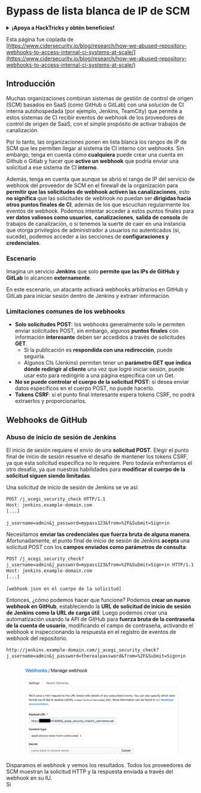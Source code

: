 # Bypass de lista blanca de IP de SCM

<details>

<summary><strong>¡Apoya a HackTricks y obtén beneficios!</strong></summary>

* Si quieres ver a tu **empresa anunciada en HackTricks** o si quieres acceder a la **última versión de PEASS o descargar HackTricks en PDF** ¡Consulta los [**PLANES DE SUSCRIPCIÓN**](https://github.com/sponsors/carlospolop)!
* Obtén el [**swag oficial de PEASS y HackTricks**](https://peass.creator-spring.com)
* Descubre [**The PEASS Family**](https://opensea.io/collection/the-peass-family), nuestra colección de exclusivos [**NFTs**](https://opensea.io/collection/the-peass-family)
* **Únete al** 💬 [**grupo de Discord**](https://discord.gg/hRep4RUj7f) o al [**grupo de telegram**](https://t.me/peass) o **sígueme** en **Twitter** 🐦 [**@carlospolopm**](https://twitter.com/carlospolopm).
* **Comparte tus trucos de hacking enviando PR a los repositorios de GitHub de** [**HackTricks**](https://github.com/carlospolop/hacktricks) y [**HackTricks Cloud**](https://github.com/carlospolop/hacktricks-cloud).

</details>

Esta página fue copiada de [https://www.cidersecurity.io/blog/research/how-we-abused-repository-webhooks-to-access-internal-ci-systems-at-scale/](https://www.cidersecurity.io/blog/research/how-we-abused-repository-webhooks-to-access-internal-ci-systems-at-scale/)

## Introducción

Muchas organizaciones combinan sistemas de gestión de control de origen (SCM) basados en SaaS (como GitHub o GitLab) con una solución de CI interna autohospedada (por ejemplo, Jenkins, TeamCity) que permite a estos sistemas de CI recibir eventos de webhook de los proveedores de control de origen de SaaS, con el simple propósito de activar trabajos de canalización.

Por lo tanto, las organizaciones ponen en lista blanca los rangos de IP de SCM que les permiten llegar al sistema de CI interno con webhooks. Sin embargo, tenga en cuenta cómo **cualquiera** puede crear una cuenta en Github o Gitlab y hacer que **active un webhook** que podría enviar una solicitud a ese sistema de CI **interno**.

Además, tenga en cuenta que aunque se abrió el rango de IP del servicio de webhook del proveedor de SCM en el firewall de la organización para **permitir que las solicitudes de webhook activen las canalizaciones**, esto **no significa** que las solicitudes de webhook no puedan ser **dirigidas hacia otros puntos finales de CI**, además de los que escuchan regularmente los eventos de webhook. Podemos intentar acceder a estos puntos finales para **ver datos valiosos como usuarios**, **canalizaciones**, **salida de consola** de trabajos de canalización, o si tenemos la suerte de caer en una instancia que otorga privilegios de administrador a usuarios no autenticados (sí, sucede), podemos acceder a las secciones de **configuraciones y credenciales**.

### Escenario

Imagina un servicio **Jenkins** que solo **permite que las IPs de GitHub y GitLab** lo alcancen **externamente**.

En este escenario, un atacante activará webhooks arbitrarios en GitHub y GitLab para iniciar sesión dentro de Jenkins y extraer información.

### Limitaciones comunes de los webhooks

* **Solo solicitudes POST**: los webhooks generalmente solo le permiten enviar solicitudes POST, sin embargo, algunos **puntos finales** con información **interesante** deben ser accedidos a través de solicitudes **GET**.
  * Si la publicación es **respondida con una redirección**, puede seguirla.
  * Algunos CIs (Jenkins) permiten tener un **parámetro GET que indica dónde redirigir al cliente** una vez que logró iniciar sesión, puede usar esto para redirigirlo a una página específica con un Get.
* **No se puede controlar el cuerpo de la solicitud POST**: si desea enviar datos específicos en el cuerpo POST, no puede hacerlo.
* **Tokens CSRF**: si el punto final interesante espera tokens CSRF, no podrá extraerlos y proporcionarlos.

## Webhooks de GitHub

### Abuso de inicio de sesión de Jenkins

El inicio de sesión requiere el envío de una **solicitud POST**. Elegir el punto final de inicio de sesión resuelve el desafío de mantener los tokens CSRF, ya que esta solicitud específica no lo requiere. Pero todavía enfrentamos el otro desafío, ya que nuestras habilidades para **modificar el cuerpo de la solicitud siguen siendo limitadas**.

Una solicitud de inicio de sesión de Jenkins se ve así:

```
POST /j_acegi_security_check HTTP/1.1
Host: jenkins.example-domain.com
[...]

j_username=admin&j_password=mypass123&from=%2F&Submit=Sign+in
```

Necesitamos **enviar las credenciales que fuerza bruta de alguna manera**.\
Afortunadamente, el punto final de inicio de sesión de Jenkins **acepta** una solicitud POST con los **campos enviados como parámetros de consulta**:

```
POST /j_acegi_security_check?j_username=admin&j_password=mypass123&from=%2F&Submit=Sign+in HTTP/1.1
Host: jenkins.example-domain.com
[...]

[webhook json en el cuerpo de la solicitud]
```

Entonces, ¿cómo podemos hacer que funcione? Podemos **crear un nuevo webhook en GitHub**, estableciendo la **URL de solicitud de inicio de sesión de Jenkins como la URL de carga útil**. Luego podemos crear una automatización usando la API de GitHub para **fuerza bruta de la contraseña de la cuenta de usuario**, modificando el campo de contraseña, activando el webhook e inspeccionando la respuesta en el registro de eventos de webhook del repositorio.

```
http://jenkins.example-domain.com/j_acegi_security_check?j_username=admin&j_password=therealpassword&from=%2F&Submit=Sign+in
```

<figure><img src="../../.gitbook/assets/image (7) (1) (1).png" alt=""><figcaption></figcaption></figure>

Disparamos el webhook y vemos los resultados. Todos los proveedores de SCM muestran la solicitud HTTP y la respuesta enviada a través del webhook en su IU.\
Si
